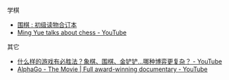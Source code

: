 学棋

- [围棋 : 初级读物合订本](https://book.douban.com/subject/3017525/)
- [Ming Yue talks about chess - YouTube](https://www.youtube.com/channel/UCXC_VzROvw4AjQtmDkaldXQ)


其它

- [什么样的游戏有必胜法？象棋、围棋、金铲铲…哪种博弈更复杂？ - YouTube](https://www.youtube.com/watch?v=MH8VrP4wpg8)
- [AlphaGo - The Movie | Full award-winning documentary - YouTube](https://www.youtube.com/watch?v=WXuK6gekU1Y)